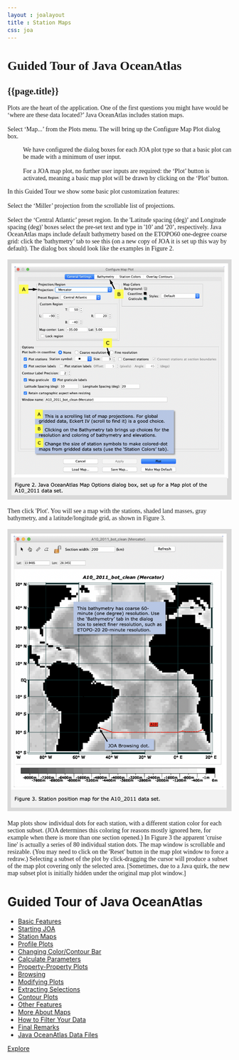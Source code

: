 ```yaml
---
layout : joalayout
title : Station Maps
css: joa
---
```


<center>
<div id="container" class="tour page  row-fluid" style="max-width:125vh;text-align:left;">
<div id="main_content" class="contained span8">
<div id="top"></div>
<div id="guided_tour" style="font-family:verdana;">
	<h1>Guided Tour of Java OceanAtlas </h1>
	<h2>{{page.title}}</h2>
	<div id="guided_tour_content">

<p>Plots are the heart of the application. One of the first questions you might have would be &lsquo;where are these data located?&rsquo; Java OceanAtlas includes station maps.<br><br>
	Select &lsquo;Map...&rsquo; from the Plots menu. The will bring up the Configure Map Plot dialog box.
</p>
<p style="padding-left:35px;">
	We have configured the dialog boxes for each JOA plot type so that a basic plot can be made with a minimum of user input.
	<br><br>
	For a JOA map plot, no further user inputs are required: the &lsquo;Plot&rsquo; button is activated, meaning a basic map plot will be drawn by clicking on the &lsquo;Plot&rsquo; button.
</p>
<p>
	In this Guided Tour we show some basic plot customization features:<br><br>
	Select the &lsquo;Miller&rsquo; projection from the scrollable list of projections.
	<br><br>
	Select the &lsquo;Central Atlantic&rsquo; preset region. In the 'Latitude spacing (deg)&rsquo; and Longitude spacing (deg)&rsquo; boxes select the pre-set text and type in '10&rsquo; and '20&rsquo;, respectively. Java OceanAtlas maps include default bathymetry based on the ETOPO60 one-degree coarse grid: click the 'bathymetry&rsquo; tab to see this (on a new copy of JOA it is set up this way by default). The dialog box should look like the examples in Figure 2.
 <br><br>
<img alt="Gt_fig-02a" class="gt_image" src="assets/images/fig2.png">
<p>Then click 'Plot'. You will see a map with the stations, shaded land masses, gray bathymetry, and a latitude/longitude grid, as shown in Figure 3.<br><br>
    <img alt="Gt_fig-03" class="gt_image" src="assets/images/fig3.png"><br><br>
Map plots show individual dots for each station, with a different station color for each section subset. (JOA determines this coloring for reasons mostly ignored here, for example when there is more than one section opened.) In Figure 3 the apparent 'cruise line' is actually a series of 80 individual station dots. The map window is scrollable and resizable. (You may need to click on the 'Reset' button in the map plot window to force a redraw.) Selecting a subset of the plot by click-dragging the cursor will produce a subset of the map plot covering only the selected area. [Sometimes, due to a Java quirk, the new map subset plot is initially hidden under the original map plot window.]</p>

</div>
</div>
		</div>     
		<div id="right" class="span4">        
<h1>Guided Tour of Java OceanAtlas</h1>
<ul>
<li><a href="1.html">Basic Features</a></li>
<li><a href="2.html">Starting JOA</a></li>
<li class="active"><a href="3.html">Station Maps</a></li>
<li><a href="4.html">Profile Plots</a></li>
<li><a href="5.html">Changing Color/Contour Bar</a></li>
<li><a href="6.html">Calculate Parameters</a></li>
<li><a href="7.html">Property-Property Plots</a></li>
<li><a href="8.html">Browsing</a></li>
<li><a href="9.html">Modifying Plots</a></li>
<li><a href="10.html">Extracting Selections</a></li>
<li><a href="11.html">Contour Plots</a></li>
<li><a href="12.html">Other Features</a></li>
<li><a href="13.html">More About Maps</a></li>
<li><a href="14.html">How to Filter Your Data</a></li>
<li><a href="15.html">Final Remarks</a></li>
<li><a href="16.html">Java OceanAtlas Data Files</a></li>
</ul>

<p><a class="cta-btn align-middle" href="joa.html">Explore</a></p>
</div>       
</div>
</center>
